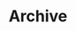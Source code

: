 ---
# Featured tags need to have the `list` layout.
layout: list-all

# The title of the tag's page.
title: Archive

# (Optional) Write a short (~150 characters) description of this featured tag.
description: >
  All posts on the site, ordered by posting date.
---
